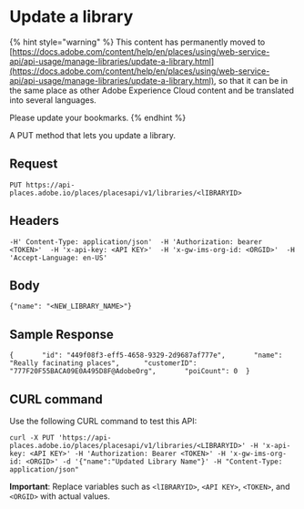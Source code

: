 # Update a library

{% hint style="warning" %}
This content has permanently moved to [https://docs.adobe.com/content/help/en/places/using/web-service-api/api-usage/manage-libraries/update-a-library.html](https://docs.adobe.com/content/help/en/places/using/web-service-api/api-usage/manage-libraries/update-a-library.html), so that it can be in the same place as other Adobe Experience Cloud content and be translated into several languages.

Please update your bookmarks.
{% endhint %}

A PUT method that lets you update a library.

## Request <a id="request"></a>

```text
PUT https://api-places.adobe.io/places/placesapi/v1/libraries/<lIBRARYID>
```

## Headers <a id="headers"></a>

```text
-H' Content-Type: application/json'  -H 'Authorization: bearer <TOKEN>'  -H 'x-api-key: <API KEY>'  -H 'x-gw-ims-org-id: <ORGID>'  -H 'Accept-Language: en-US'
```

## Body <a id="body"></a>

```text
{"name": "<NEW_LIBRARY_NAME>"}
```

## Sample Response <a id="sample-response"></a>

```text
{       "id": "449f08f3-eff5-4658-9329-2d9687af777e",       "name": "Really facinating places",      "customerID": "777F20F55BACA09E0A495D8F@AdobeOrg",       "poiCount": 0  }
```

## CURL command <a id="curl-command"></a>

Use the following CURL command to test this API:

```text
curl -X PUT 'https://api-places.adobe.io/places/placesapi/v1/libraries/<LIBRARYID>' -H 'x-api-key: <API KEY>' -H 'Authorization: Bearer <TOKEN>' -H 'x-gw-ims-org-id: <ORGID>' -d '{"name":"Updated Library Name"}' -H "Content-Type: application/json"
```

**Important**: Replace variables such as `<lIBRARYID>`, `<API KEY>`, `<TOKEN>`, and `<ORGID>` with actual values.

